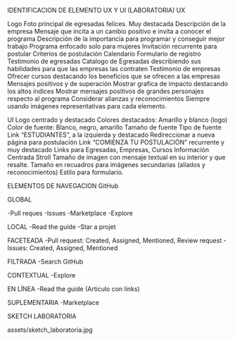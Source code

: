 IDENTIFICACION DE ELEMENTO UX Y UI (LABORATORIA)
UX

Logo
Foto principal de egresadas felices. Muy destacada
Descripción de la empresa
Mensaje que incita a un cambio positivo e invita a conocer el programa
Descripción de la importancia para programar y conseguir mejor trabajo
Programa enfocado solo para mujeres
Invitación recurrente para postular
Criterios de postulación
Calendario
Formulario de registro
Testimonio de egresadas
Catalogo de Egresadas describiendo sus habilidades para que las empresas las contraten
Testimonio de empresas
Ofrecer cursos destacando los beneficios que se ofrecen a las empresas
Mensajes positivos y de superación
Mostrar grafica de impacto destacando los altos índices
Mostrar mensajes positivos de grandes personajes respecto al programa
Considerar alianzas y reconocimientos
Siempre usando imágenes representativas para cada elemento.


UI
Logo centrado y destacado
Colores destacados: Amarillo y blanco (logo)
Color de fuente: Blanco, negro, amarillo
Tamaño de fuente
Tipo de fuente
Link “ESTUDIANTES”, a la izquierda y destacado
	Redireccionar a nueva página para postulación
Link “COMIENZA TU POSTULACIÓN”  recurrente y muy destacado
Links para Egresadas, Empresas, Cursos
Información Centrada
Stroll
Tamaño de imagen con mensaje textual en su interior y que resalte.
Tamaño en recuadros para imágenes secundarias (aliados y reconocimientos)
Estilo para formulario.



ELEMENTOS DE NAVEGACION GitHub

GLOBAL

-Pull reques
-Issues
-Marketplace
-Explore

LOCAL
-Read the guide
-Star a projet

FACETEADA
-Pull request: Created, Assigned, Mentioned, Review request
-Issues: Created, Assigned, Mentioned


FILTRADA
-Search GitHub

CONTEXTUAL
-Explore

EN LÍNEA
-Read the guide (Articulo con links)

SUPLEMENTARIA
-Marketplace


SKETCH LABORATORIA

assets/sketch_laboratoria.jpg

